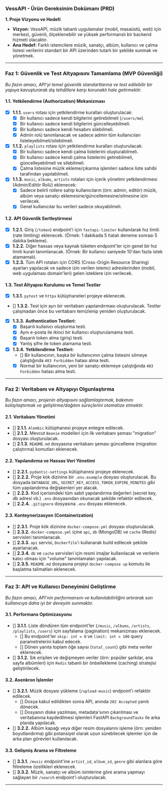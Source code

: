 ### **VessAPI - Ürün Gereksinim Dokümanı (PRD)**

**1. Proje Vizyonu ve Hedefi**

*   **Vizyon:** VessAPI, müzik tabanlı uygulamalar (mobil, masaüstü, web) için merkezi, güvenli, ölçeklenebilir ve yüksek performanslı bir backend hizmeti olacaktır.
*   **Ana Hedef:** Farklı istemcilere müzik, sanatçı, albüm, kullanıcı ve çalma listesi verilerini standart bir API üzerinden tutarlı bir şekilde sunmak ve yönetmek.

---

### **Faz 1: Güvenlik ve Test Altyapısını Tamamlama (MVP Güvenliği)**

*Bu fazın amacı, API'yi temel güvenlik standartlarına ve test edilebilir bir yapıya kavuşturarak dış tehditlere karşı korunaklı hale getirmektir.*

#### **1.1. Yetkilendirme (Authorization) Mekanizması**
*   [X] **1.1.1.** `users` rotası için yetkilendirme kuralları oluşturulacak:
    *   [X] Bir kullanıcı sadece kendi bilgilerini getirebilmeli (`/users/me`).
    *   [X] Bir kullanıcı sadece kendi bilgilerini güncelleyebilmeli.
    *   [X] Bir kullanıcı sadece kendi hesabını silebilmeli.
    *   [X] Admin rolü tanımlanacak ve sadece admin tüm kullanıcıları listeleyebilmeli/silebilmeli.
*   [X] **1.1.2.** `playlists` rotası için yetkilendirme kuralları oluşturulacak:
    *   [X] Bir kullanıcı sadece kendi çalma listelerini oluşturabilmeli.
    *   [X] Bir kullanıcı sadece kendi çalma listelerini getirebilmeli, güncelleyebilmeli ve silebilmeli.
    *   [X] Çalma listesine müzik ekleme/çıkarma işlemleri sadece liste sahibi tarafından yapılabilmeli.
*   [X] **1.1.3.** `music`, `albums`, `artists` rotaları için içerik yönetimi yetkilendirmesi (Admin/Editör Rolü) eklenecek:
    *   [X] Sadece belirli rollere sahip kullanıcıların (örn: admin, editör) müzik, albüm veya sanatçı eklemesine/güncellemesine/silmesine izin verilecek.
    *   [X] Genel kullanıcılar bu verileri sadece okuyabilmeli.

#### **1.2. API Güvenlik Sertleştirmesi**
*   [X] **1.2.1.** Giriş (`/token`) endpoint'i için `fastapi-limiter` kullanılarak hız limiti (rate limiting) eklenecek. (Örnek: 1 dakikada 5 hatalı deneme sonrası 5 dakika bekleme).
*   [X] **1.2.2.** Diğer hassas veya kaynak tüketen endpoint'ler için genel bir hız limiti kuralı tanımlanacak. (Örnek: Bir kullanıcı saniyede 10'dan fazla istek atamamalı).
*   [X] **1.2.3.** Tüm API rotaları için CORS (Cross-Origin Resource Sharing) ayarları yapılacak ve sadece izin verilen istemci adreslerinden (mobil, web uygulaması domain'leri) gelen isteklere izin verilecek.

#### **1.3. Test Altyapısı Kurulumu ve Temel Testler**
*   [X] **1.3.1.** `pytest` ve `httpx` kütüphaneleri projeye eklenecek.
*   [] **1.3.2.** Test için ayrı bir veritabanı yapılandırması oluşturulacak. Testler çalışmadan önce bu veritabanı temizlenip yeniden oluşturulacak.
*   [X] **1.3.3.** **Authentication Testleri:**
    *   [X] Başarılı kullanıcı oluşturma testi.
    *   [X] Aynı e-posta ile ikinci bir kullanıcı oluşturulamama testi.
    *   [X] Başarılı token alma (giriş) testi.
    *   [X] Yanlış şifre ile token alamama testi.
*   [X] **1.3.4.** **Yetkilendirme Testleri:**
    *   [] Bir kullanıcının, başka bir kullanıcının çalma listesini silmeye çalıştığında `403 Forbidden` hatası alma testi.
    *   [X] Normal bir kullanıcının, yeni bir sanatçı eklemeye çalıştığında `403 Forbidden` hatası alma testi.

---

### **Faz 2: Veritabanı ve Altyapıyı Olgunlaştırma**

*Bu fazın amacı, projenin altyapısını sağlamlaştırmak, bakımını kolaylaştırmak ve geliştirme/dağıtım süreçlerini otomatize etmektir.*

#### **2.1. Veritabanı Yönetimi**
*   [] **2.1.1.** `Alembic` kütüphanesi projeye entegre edilecek.
*   [] **2.1.2.** Mevcut `Beanie` modelleri için ilk veritabanı şeması "migration" dosyası oluşturulacak.
*   [] **2.1.3.** `README.md` dosyasına veritabanı şeması güncelleme (migration çalıştırma) komutları eklenecek.

#### **2.2. Yapılandırma ve Hassas Veri Yönetimi**
*   [] **2.2.1.** `pydantic-settings` kütüphanesi projeye eklenecek.
*   [] **2.2.2.** Proje kök dizinine bir `.env.example` dosyası oluşturulacak. Bu dosyada `DATABASE_URL`, `SECRET_KEY`, `ACCESS_TOKEN_EXPIRE_MINUTES` gibi tüm yapılandırma değişkenleri yer alacak.
*   [] **2.2.3.** Kod içerisindeki tüm sabit yapılandırma değerleri (secret key, db adresi vb.) `.env` dosyasından okunacak şekilde refaktör edilecek.
*   [] **2.2.4.** `.gitignore` dosyasına `.env` dosyası eklenecek.

#### **2.3. Konteynerizasyon (Containerization)**
*   [] **2.3.1.** Proje kök dizinine `docker-compose.yml` dosyası oluşturulacak.
*   [] **2.3.2.** `docker-compose.yml` içine `api`, `db` (MongoDB) ve `cache` (Redis) servisleri tanımlanacak.
*   [] **2.3.3.** `api` servisi, `Dockerfile`'ı kullanarak build edilecek şekilde ayarlanacak.
*   [] **2.3.4.** `db` ve `cache` servisleri için resmi imajlar kullanılacak ve verilerin kalıcı olması için "volume" tanımlamaları yapılacak.
*   [] **2.3.5.** `README.md` dosyasına projeyi `docker-compose up` komutu ile başlatma talimatları eklenecek.

---

### **Faz 3: API ve Kullanıcı Deneyimini Geliştirme**

*Bu fazın amacı, API'nin performansını ve kullanılabilirliğini artırarak son kullanıcıya daha iyi bir deneyim sunmaktır.*

#### **3.1. Performans Optimizasyonu**
*   [] **3.1.1.** Liste döndüren tüm endpoint'ler (`/music`, `/albums`, `/artists`, `/playlists`, `/users`) için sayfalama (pagination) mekanizması eklenecek.
    *   [] Bu endpoint'ler `skip: int = 0` ve `limit: int = 100` query parametrelerini kabul edecek.
    *   [] Dönen yanıta toplam öğe sayısı (`total_count`) gibi meta veriler eklenecek.
*   [] **3.1.2.** Sık erişilen ve değişmeyen veriler (örn: popüler şarkılar, ana sayfa albümleri) için `Redis` tabanlı bir önbellekleme (caching) stratejisi geliştirilecek.

#### **3.2. Asenkron İşlemler**
*   [] **3.2.1.** Müzik dosyası yükleme (`/upload-music`) endpoint'i refaktör edilecek.
    *   [] Dosya kabul edildikten sonra API, anında `202 Accepted` yanıtı dönecek.
    *   [] Dosyanın diske yazılması, metadata'sının çıkarılması ve veritabanına kaydedilmesi işlemleri FastAPI `BackgroundTasks` ile arka planda yapılacak.
*   [] **3.2.2.** Albüm kapağı veya diğer resim dosyalarını işleme (örn: yeniden boyutlandırma) gibi potansiyel olarak uzun sürebilecek işlemler için de arka plan görevleri kullanılacak.

#### **3.3. Gelişmiş Arama ve Filtreleme**
*   [] **3.3.1.** `/music` endpoint'ine `artist_id`, `album_id`, `genre` gibi alanlara göre filtreleme özellikleri eklenecek.
*   [] **3.3.2.** Müzik, sanatçı ve albüm isimlerine göre arama yapmayı sağlayan bir `/search` endpoint'i oluşturulacak.

---